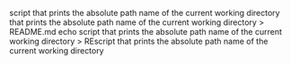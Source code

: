 script that prints the absolute path name of the current working directory that prints the absolute path name of the current working directory > README.md
echo script that prints the absolute path name of the current working directory > REscript that prints the absolute path name of the current working directory
